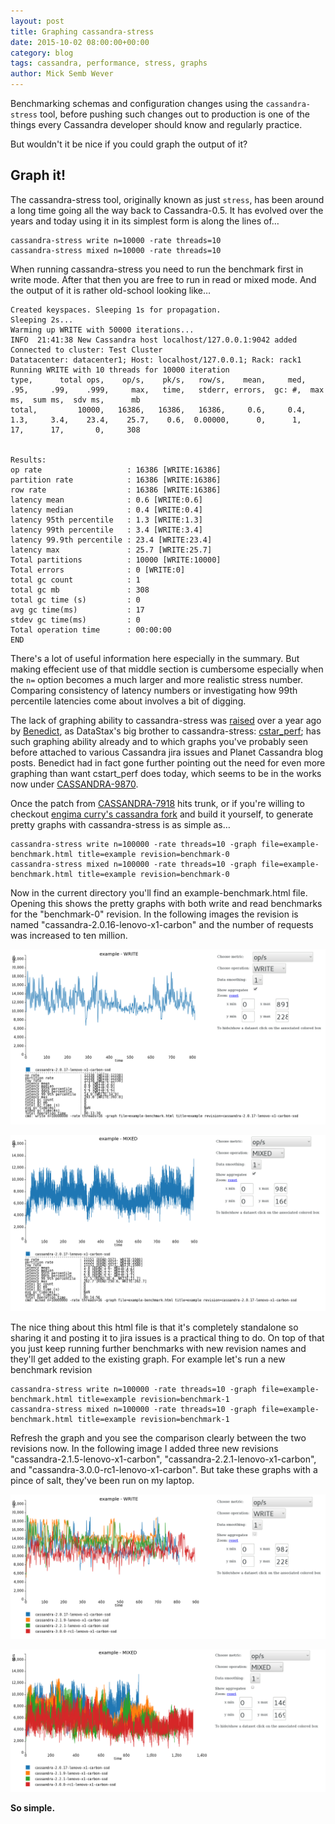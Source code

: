 ```yaml
---
layout: post
title: Graphing cassandra-stress
date: 2015-10-02 08:00:00+00:00
category: blog
tags: cassandra, performance, stress, graphs
author: Mick Semb Wever
---
```


Benchmarking schemas and configuration changes using the `cassandra-stress` tool, before pushing such changes out to production is one of the things every Cassandra developer should know and regularly practice.

But wouldn't it be nice if you could graph the output of it?


## Graph it!

The cassandra-stress tool, originally known as just `stress`, has been around a long time going all the way back to Cassandra-0.5.
It has evolved over the years and today using it in its simplest form is along the lines of…

    cassandra-stress write n=10000 -rate threads=10
    cassandra-stress mixed n=10000 -rate threads=10

When running cassandra-stress you need to run the benchmark first in write mode. After that then you are free to run in read or mixed mode.
And the output of it is rather old-school looking like…

    Created keyspaces. Sleeping 1s for propagation.
    Sleeping 2s...
    Warming up WRITE with 50000 iterations...
    INFO  21:41:38 New Cassandra host localhost/127.0.0.1:9042 added
    Connected to cluster: Test Cluster
    Datatacenter: datacenter1; Host: localhost/127.0.0.1; Rack: rack1
    Running WRITE with 10 threads for 10000 iteration
    type,      total ops,    op/s,    pk/s,   row/s,    mean,     med,     .95,     .99,    .999,     max,   time,   stderr, errors,  gc: #,  max ms,  sum ms,  sdv ms,      mb
    total,         10000,   16386,   16386,   16386,     0.6,     0.4,     1.3,     3.4,    23.4,    25.7,    0.6,  0.00000,      0,      1,      17,      17,       0,     308


    Results:
    op rate                   : 16386 [WRITE:16386]
    partition rate            : 16386 [WRITE:16386]
    row rate                  : 16386 [WRITE:16386]
    latency mean              : 0.6 [WRITE:0.6]
    latency median            : 0.4 [WRITE:0.4]
    latency 95th percentile   : 1.3 [WRITE:1.3]
    latency 99th percentile   : 3.4 [WRITE:3.4]
    latency 99.9th percentile : 23.4 [WRITE:23.4]
    latency max               : 25.7 [WRITE:25.7]
    Total partitions          : 10000 [WRITE:10000]
    Total errors              : 0 [WRITE:0]
    total gc count            : 1
    total gc mb               : 308
    total gc time (s)         : 0
    avg gc time(ms)           : 17
    stdev gc time(ms)         : 0
    Total operation time      : 00:00:00
    END

There's a lot of useful information here especially in the summary. But making effecient use of that middle section is cumbersome especially when the `n=` option becomes a much larger and more realistic stress number. Comparing consistency of latency numbers or investigating how 99th percentile latencies come about involves a bit of digging.

The lack of graphing ability to cassandra-stress was [raised](https://issues.apache.org/jira/browse/CASSANDRA-7918) over a year ago by [Benedict](http://belliottsmith.com/), as DataStax's big brother to cassandra-stress: [cstar_perf](https://github.com/datastax/cstar_perf); has such graphing ability already and to which graphs you've probably seen before attached to various Cassandra jira issues and Planet Cassandra blog posts. Benedict had in fact gone further pointing out the need for even more graphing than want cstart_perf does today, which seems to be in the works now under [CASSANDRA-9870](https://issues.apache.org/jira/browse/CASSANDRA-9870).

Once the patch from [CASSANDRA-7918](https://issues.apache.org/jira/browse/CASSANDRA-7918) hits trunk, or if you're willing to checkout [engima curry's cassandra fork](https://github.com/EnigmaCurry/cassandra/tree/7918-stress-graph) and build it yourself, to generate pretty graphs with cassandra-stress is as simple as…

    cassandra-stress write n=100000 -rate threads=10 -graph file=example-benchmark.html title=example revision=benchmark-0
    cassandra-stress mixed n=100000 -rate threads=10 -graph file=example-benchmark.html title=example revision=benchmark-0

Now in the current directory you'll find an example-benchmark.html file. 
Opening this shows the pretty graphs with both write and read benchmarks for the "benchmark-0" revision. In the following images the revision is named "cassandra-2.0.16-lenovo-x1-carbon" and the number of requests was increased to ten million.


![cassandra-2.0 in write mode](/images/stress-and-graphs-0.png) 

![cassandra-2.0 in mixed mode](/images/stress-and-graphs-1.png)


The nice thing about this html file is that it's completely standalone so sharing it and posting it to jira issues is a practical thing to do. On top of that you just keep running further benchmarks with new revision names and they'll get added to the existing graph.
For example let's run a new benchmark revision

    cassandra-stress write n=100000 -rate threads=10 -graph file=example-benchmark.html title=example revision=benchmark-1
    cassandra-stress mixed n=100000 -rate threads=10 -graph file=example-benchmark.html title=example revision=benchmark-1

Refresh the graph and you see the comparison clearly between the two revisions now. In the following image I added three new revisions "cassandra-2.1.5-lenovo-x1-carbon", "cassandra-2.2.1-lenovo-x1-carbon", and "cassandra-3.0.0-rc1-lenovo-x1-carbon". But take these graphs with a pince of salt, they've been run on my laptop.


![all versions in write mode](/images/stress-and-graphs-2.png) 

![all versions in mixed mode](/images/stress-and-graphs-3.png)

**So simple.**



